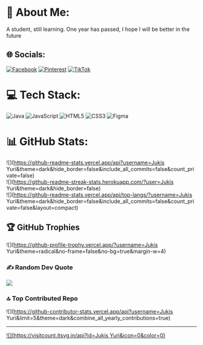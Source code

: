 # 💫 About Me:
A student, still learning. One year has passed, I hope I will be better in the future


## 🌐 Socials:
[![Facebook](https://img.shields.io/badge/Facebook-%231877F2.svg?logo=Facebook&logoColor=white)](https://facebook.com/JukisYuri) [![Pinterest](https://img.shields.io/badge/Pinterest-%23E60023.svg?logo=Pinterest&logoColor=white)](https://pinterest.com/ShoujoJigoku) [![TikTok](https://img.shields.io/badge/TikTok-%23000000.svg?logo=TikTok&logoColor=white)](https://tiktok.com/@pilosjukis7) 

# 💻 Tech Stack:
![Java](https://img.shields.io/badge/java-%23ED8B00.svg?style=for-the-badge&logo=openjdk&logoColor=white) ![JavaScript](https://img.shields.io/badge/javascript-%23323330.svg?style=for-the-badge&logo=javascript&logoColor=%23F7DF1E) ![HTML5](https://img.shields.io/badge/html5-%23E34F26.svg?style=for-the-badge&logo=html5&logoColor=white) ![CSS3](https://img.shields.io/badge/css3-%231572B6.svg?style=for-the-badge&logo=css3&logoColor=white) ![Figma](https://img.shields.io/badge/figma-%23F24E1E.svg?style=for-the-badge&logo=figma&logoColor=white)
# 📊 GitHub Stats:
![](https://github-readme-stats.vercel.app/api?username=Jukis Yuri&theme=dark&hide_border=false&include_all_commits=false&count_private=false)<br/>
![](https://github-readme-streak-stats.herokuapp.com/?user=Jukis Yuri&theme=dark&hide_border=false)<br/>
![](https://github-readme-stats.vercel.app/api/top-langs/?username=Jukis Yuri&theme=dark&hide_border=false&include_all_commits=false&count_private=false&layout=compact)

## 🏆 GitHub Trophies
![](https://github-profile-trophy.vercel.app/?username=Jukis Yuri&theme=radical&no-frame=false&no-bg=true&margin-w=4)

### ✍️ Random Dev Quote
![](https://quotes-github-readme.vercel.app/api?type=horizontal&theme=radical)

### 🔝 Top Contributed Repo
![](https://github-contributor-stats.vercel.app/api?username=Jukis Yuri&limit=5&theme=dark&combine_all_yearly_contributions=true)

---
[![](https://visitcount.itsvg.in/api?id=Jukis Yuri&icon=0&color=0)](https://visitcount.itsvg.in)

<!-- Proudly created with GPRM ( https://gprm.itsvg.in ) -->
